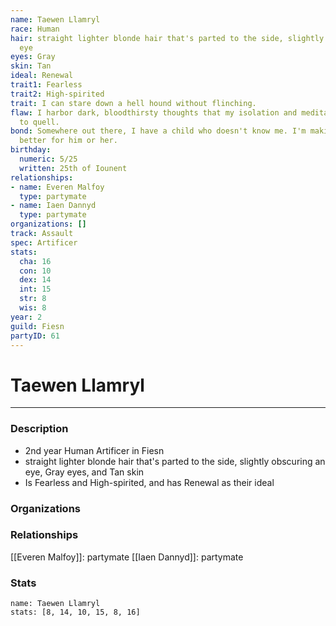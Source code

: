 ```yaml
---
name: Taewen Llamryl
race: Human
hair: straight lighter blonde hair that's parted to the side, slightly obscuring an
  eye
eyes: Gray
skin: Tan
ideal: Renewal
trait1: Fearless
trait2: High-spirited
trait: I can stare down a hell hound without flinching.
flaw: I harbor dark, bloodthirsty thoughts that my isolation and meditation failed
  to quell.
bond: Somewhere out there, I have a child who doesn't know me. I'm making the world
  better for him or her.
birthday:
  numeric: 5/25
  written: 25th of Iounent
relationships:
- name: Everen Malfoy
  type: partymate
- name: Iaen Dannyd
  type: partymate
organizations: []
track: Assault
spec: Artificer
stats:
  cha: 16
  con: 10
  dex: 14
  int: 15
  str: 8
  wis: 8
year: 2
guild: Fiesn
partyID: 61
---
```

# Taewen Llamryl
---
### Description
- 2nd year Human Artificer in Fiesn
- straight lighter blonde hair that's parted to the side, slightly obscuring an eye, Gray eyes, and Tan skin
- Is Fearless and High-spirited, and has Renewal as their ideal

### Organizations
### Relationships
[[Everen Malfoy]]: partymate
[[Iaen Dannyd]]: partymate
### Stats
```statblock
name: Taewen Llamryl
stats: [8, 14, 10, 15, 8, 16]
```
